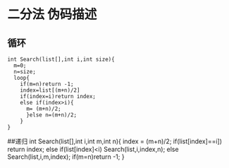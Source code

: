 # 二分法 伪码描述
## 循环

    int Search(list[],int i,int size){
      m=0;
      n=size;
      loop{
        if(m=n)return -1;
        index=list[(m+n)/2]
        if(index=i)return index;
        else if(index>i){
          m= (m+n)/2;
          }else n=(m+n)/2;
        }
    }
##递归
    int Search(list[],int i,int m,int n){
      index = (m+n)/2;
      if(list[index]==i]) return index;
      else if(list[index]<i) Search(list,i,index,n);
      else Search(list,i,m,index);
      if(m=n)return -1;
    }
